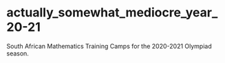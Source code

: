 # actually_somewhat_mediocre_year_20-21
South African Mathematics Training Camps for the 2020-2021 Olympiad season. 
